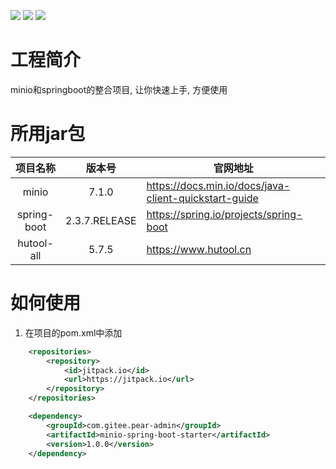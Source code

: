 [![](https://jitpack.io/v/com.gitee.pear-admin/minio-spring-boot-starter.svg)](https://jitpack.io/#com.gitee.pear-admin/minio-spring-boot-starter) [![](https://img.shields.io/badge/spring--boot-2.3.7.RELEASE-brightgreen)](https://img.shields.io/badge/spring--boot-2.3.7.RELEASE-brightgreen) ![](https://img.shields.io/badge/minio-7.1.0-brightgreen)



# 工程简介

minio和springboot的整合项目, 让你快速上手, 方便使用



# 所用jar包

|  项目名称   |    版本号     | 官网地址                                              |
| :---------: | :-----------: | ----------------------------------------------------- |
|    minio    |     7.1.0     | https://docs.min.io/docs/java-client-quickstart-guide |
| spring-boot | 2.3.7.RELEASE | https://spring.io/projects/spring-boot                |
| hutool-all  |     5.7.5     | https://www.hutool.cn                                 |



# 如何使用

1. 在项目的pom.xml中添加

```xml
    <repositories>
        <repository>
            <id>jitpack.io</id>
            <url>https://jitpack.io</url>
        </repository>
    </repositories>
```



```xml
	<dependency>
	    <groupId>com.gitee.pear-admin</groupId>
	    <artifactId>minio-spring-boot-starter</artifactId>
	    <version>1.0.0</version>
	</dependency>
```


